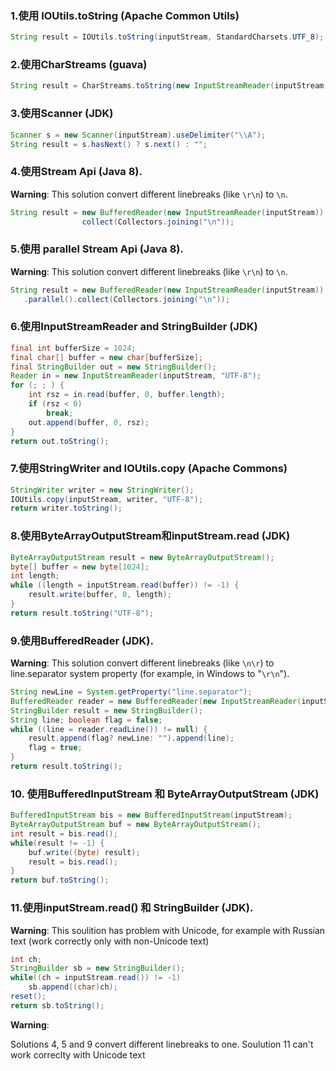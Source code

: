 ### 1.使用 **IOUtils.toString** (Apache Common Utils)

```java
String result = IOUtils.toString(inputStream, StandardCharsets.UTF_8);
```

### 2.使用**CharStreams** (guava)

```Java
String result = CharStreams.toString(new InputStreamReader(inputStream, Charsets.UTF_8));
```

### 3.使用**Scanner** (JDK)

```java
Scanner s = new Scanner(inputStream).useDelimiter("\\A");
String result = s.hasNext() ? s.next() : "";
```

### 4.使用**Stream Api** (Java 8).  
**Warning**: This solution convert different linebreaks (like ```\r\n```) to ```\n```.

```java
String result = new BufferedReader(new InputStreamReader(inputStream)).lines().
                collect(Collectors.joining("\n"));
```

### 5.使用 **parallel Stream Api** (Java 8). 

**Warning**: This solution convert different linebreaks (like ```\r\n```) to ```\n```.  

```java
String result = new BufferedReader(new InputStreamReader(inputStream)).lines()
   .parallel().collect(Collectors.joining("\n"));
```

### 6.使用**InputStreamReader and StringBuilder** (JDK)

```java
final int bufferSize = 1024;
final char[] buffer = new char[bufferSize];
final StringBuilder out = new StringBuilder();
Reader in = new InputStreamReader(inputStream, "UTF-8");
for (; ; ) {
    int rsz = in.read(buffer, 0, buffer.length);
    if (rsz < 0)
        break;
    out.append(buffer, 0, rsz);
}
return out.toString();
```

### 7.使用**StringWriter and IOUtils.copy** (Apache Commons)

```java
StringWriter writer = new StringWriter();
IOUtils.copy(inputStream, writer, "UTF-8");
return writer.toString();
```

### 8.使用**ByteArrayOutputStream**和**inputStream.read** (JDK)

```java
ByteArrayOutputStream result = new ByteArrayOutputStream();
byte[] buffer = new byte[1024];
int length;
while ((length = inputStream.read(buffer)) != -1) {
    result.write(buffer, 0, length);
}
return result.toString("UTF-8");
```

### 9.使用**BufferedReader** (JDK). 

**Warning**: This solution convert different linebreaks (like ```\n\r```) to line.separator system property (for example, in Windows to "```\r\n```").

```java
String newLine = System.getProperty("line.separator");
BufferedReader reader = new BufferedReader(new InputStreamReader(inputStream));
StringBuilder result = new StringBuilder();
String line; boolean flag = false;
while ((line = reader.readLine()) != null) {
    result.append(flag? newLine: "").append(line);
    flag = true;
}
return result.toString();
```

### 10. 使用**BufferedInputStream** 和 **ByteArrayOutputStream** (JDK)

```java
BufferedInputStream bis = new BufferedInputStream(inputStream);
ByteArrayOutputStream buf = new ByteArrayOutputStream();
int result = bis.read();
while(result != -1) {
    buf.write((byte) result);
    result = bis.read();
}
return buf.toString();
```

### 11.使用**inputStream.read()** 和 **StringBuilder** (JDK). 

**Warning**: This soulition has problem with Unicode, for example with Russian text (work correctly only with non-Unicode text)

```java
int ch;
StringBuilder sb = new StringBuilder();
while((ch = inputStream.read()) != -1)
    sb.append((char)ch);
reset();
return sb.toString();
```

**Warning**:

Solutions 4, 5 and 9 convert different linebreaks to one.
Soulution 11 can't work correclty with Unicode text
